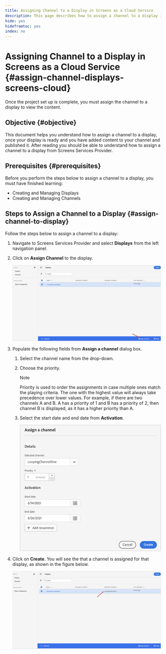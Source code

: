 ```yaml
---
title: Assigning Channel to a Display in Screens as a Cloud Service
description: This page describes how to assign a channel to a display in Screens as a Cloud Service.
hide: yes
hidefromtoc: yes
index: no
---
```


# Assigning Channel to a Display in Screens as a Cloud Service {#assign-channel-displays-screens-cloud}

Once the project set up is complete, you must assign the channel to a display to view the content.

## Objective {#objective}

This document helps you understand how to assign a channel to a display, once your display  is ready and you have added content to your channel and published it. After reading you should be able to understand how to assign a channel to a display from Screens Services Provider.

## Prerequisites {#prerequisites}

Before you perform the steps below to assign a channel to a display, you must have finished learning:

* Creating  and Managing Displays
* Creating and Managing Channels

## Steps to Assign a Channel to a Display {#assign-channel-to-display}

Follow the steps below to assign a channel to a display:

1. Navigate to Screens Services Provider and select **Displays** from the left navigation panel. 

1. Click on **Assign Channel** to the display.

   ![image](/help/screens-cloud/assets/display/assignchannel-1.png)

1. Populate the following fields from **Assign a channel** dialog box.

   1. Select the channel name from the drop-down.
   1. Choose the priority.
      >[!NOTE]
      >Priority is used to order the assignments in case multiple ones match the playing criteria. The one with the highest value will always take precedence over lower values. For example, if there are two channels A and B. A has a priority of 1 and B has a priority of 2, then channel B is displayed, as it has a higher priority than A.
   1. Select the start date and end date from **Activation**.

      ![image](/help/screens-cloud/assets/display/assignchannel-2.png)
      
1. Click on **Create**. You will see the that a channel is assigned for that display, as shown in the figure below.

      ![image](/help/screens-cloud/assets/display/assignchannel-3.png)




